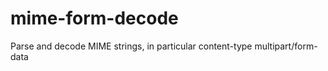 mime-form-decode
================

Parse and decode MIME strings, in particular content-type multipart/form-data
